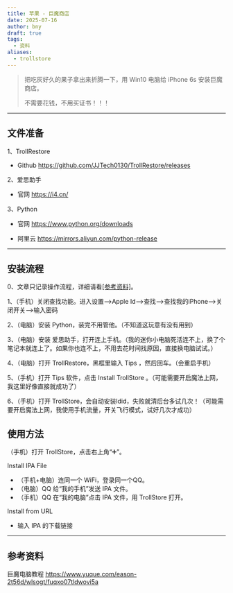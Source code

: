 ```yaml
---
title: 苹果 - 巨魔商店
date: 2025-07-16
author: bny
draft: true
tags:
  - 资料
aliases:
  - trollstore
---
```


> 把吃灰好久的果子拿出来折腾一下，用 Win10 电脑给 iPhone 6s 安装巨魔商店。  
> 
> 不需要花钱，不用买证书！！！

---

## 文件准备

1、TrollRestore  

- Github https://github.com/JJTech0130/TrollRestore/releases

2、爱思助手  

- 官网 https://i4.cn/

3、Python  

- 官网 https://www.python.org/downloads  

- 阿里云 https://mirrors.aliyun.com/python-release

---

## 安装流程

0、文章只记录操作流程，详细请看[[参考资料]](#参考资料)。

1、（手机）关闭查找功能。进入设置-->Apple Id-->查找-->查找我的iPhone-->关闭开关-->输入密码

2、（电脑）安装 Python，装完不用管他。（不知道这玩意有没有用到）

3、（电脑）安装 爱思助手，打开连上手机。（我的迷你小电脑死活连不上，换了个笔记本就连上了。如果你也连不上，不用去花时间找原因，直接换电脑试试。）

4、（电脑）打开 TrollRestore，黑框里输入 Tips ，然后回车。（会重启手机）

5、（手机）打开 Tips 软件，点击 Install TrollStore 。（可能需要开启魔法上网，我这里好像直接就成功了）

6、（手机）打开 TrollStore，会自动安装ldid，失败就清后台多试几次！（可能需要开启魔法上网，我使用手机流量，开关飞行模式，试好几次才成功）

## 使用方法

（手机）打开 TrollStore，点击右上角“➕”。

Install IPA File
- （手机+电脑）连同一个 WiFi，登录同一个QQ。
- （电脑）QQ 给“我的手机”发送 IPA 文件。
- （手机）QQ 在“我的电脑”点击 IPA 文件，用 TrollStore 打开。

Install from URL
- 输入 IPA 的下载链接

---

## 参考资料

巨魔电脑教程  https://www.yuque.com/eason-2t56d/wlsogt/fuqxo07tldwovi5a

